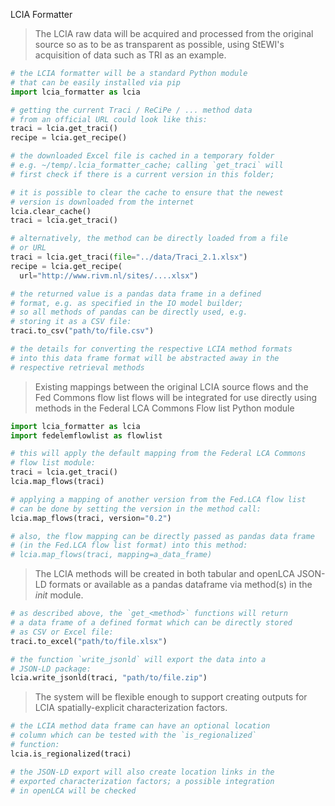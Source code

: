 LCIA Formatter

> The LCIA raw data will be acquired and processed from the original source so
> as to be as transparent as possible, using StEWI's acquisition of data such
> as TRI as an example.

```python
# the LCIA formatter will be a standard Python module
# that can be easily installed via pip
import lcia_formatter as lcia

# getting the current Traci / ReCiPe / ... method data
# from an official URL could look like this:
traci = lcia.get_traci()
recipe = lcia.get_recipe()

# the downloaded Excel file is cached in a temporary folder
# e.g. ~/temp/.lcia_formatter_cache; calling `get_traci` will
# first check if there is a current version in this folder;

# it is possible to clear the cache to ensure that the newest
# version is downloaded from the internet
lcia.clear_cache()
traci = lcia.get_traci()

# alternatively, the method can be directly loaded from a file
# or URL
traci = lcia.get_traci(file="../data/Traci_2.1.xlsx")
recipe = lcia.get_recipe(
  url="http://www.rivm.nl/sites/....xlsx") 

# the returned value is a pandas data frame in a defined
# format, e.g. as specified in the IO model builder;
# so all methods of pandas can be directly used, e.g.
# storing it as a CSV file:
traci.to_csv("path/to/file.csv")

# the details for converting the respective LCIA method formats
# into this data frame format will be abstracted away in the
# respective retrieval methods
```

> Existing mappings between the original LCIA source flows and the
> Fed Commons flow list flows will be integrated for use directly
> using methods in the Federal LCA Commons Flow list Python module

```python
import lcia_formatter as lcia
import fedelemflowlist as flowlist

# this will apply the default mapping from the Federal LCA Commons
# flow list module:
traci = lcia.get_traci()
lcia.map_flows(traci)

# applying a mapping of another version from the Fed.LCA flow list
# can be done by setting the version in the method call:
lcia.map_flows(traci, version="0.2")

# also, the flow mapping can be directly passed as pandas data frame
# (in the Fed.LCA flow list format) into this method:
# lcia.map_flows(traci, mapping=a_data_frame)
```

> The LCIA methods will be created in both tabular and openLCA
> JSON-LD formats or available as a pandas dataframe via method(s)
> in the _init_ module.

```python
# as described above, the `get_<method>` functions will return
# a data frame of a defined format which can be directly stored
# as CSV or Excel file: 
traci.to_excel("path/to/file.xlsx")

# the function `write_jsonld` will export the data into a
# JSON-LD package:
lcia.write_jsonld(traci, "path/to/file.zip")
```

> The system will be flexible enough to support creating outputs
> for LCIA spatially-explicit characterization factors.

```python
# the LCIA method data frame can have an optional location
# column which can be tested with the `is_regionalized`
# function:
lcia.is_regionalized(traci)

# the JSON-LD export will also create location links in the
# exported characterization factors; a possible integration
# in openLCA will be checked
```
